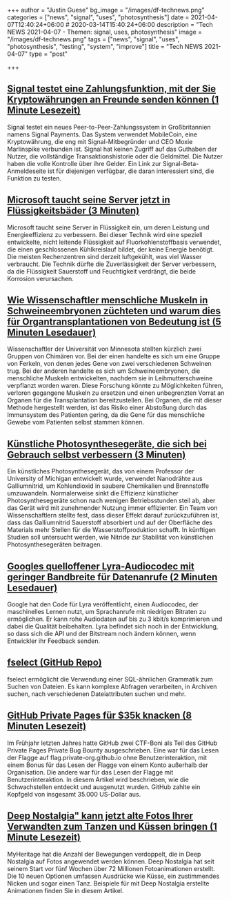 +++
author = "Justin Guese"
bg_image = "/images/df-technews.png"
categories = ["news", "signal", "uses", "photosynthesis"]
date = 2021-04-07T12:40:24+06:00 # 2020-03-14T15:40:24+06:00
description = "Tech NEWS 2021-04-07 - Themen: signal, uses, photosynthesis"
image = "/images/df-technews.png"
tags = ["news", "signal", "uses", "photosynthesis", "testing", "system", "improve"]
title = "Tech NEWS 2021-04-07"
type = "post"

+++

## [Signal testet eine Zahlungsfunktion, mit der Sie Kryptowährungen an Freunde senden können (1 Minute Lesezeit)](https://www.theverge.com/2021/4/6/22370213/signal-payments-cryptocurrency-crypto-mobilecoin-wallet-mob-beta-feature)

 Signal testet ein neues Peer-to-Peer-Zahlungssystem in Großbritannien namens Signal Payments. Das System verwendet MobileCoin, eine Kryptowährung, die eng mit Signal-Mitbegründer und CEO Moxie Marlinspike verbunden ist. Signal hat keinen Zugriff auf das Guthaben der Nutzer, die vollständige Transaktionshistorie oder die Geldmittel. Die Nutzer haben die volle Kontrolle über ihre Gelder. Ein Link zur Signal-Beta-Anmeldeseite ist für diejenigen verfügbar, die daran interessiert sind, die Funktion zu testen.

## [Microsoft taucht seine Server jetzt in Flüssigkeitsbäder (3 Minuten)](https://www.theverge.com/2021/4/6/22369609/microsoft-server-cooling-liquid-immersion-cloud-racks-data-centers)

 Microsoft taucht seine Server in Flüssigkeit ein, um deren Leistung und Energieeffizienz zu verbessern. Bei dieser Technik wird eine speziell entwickelte, nicht leitende Flüssigkeit auf Fluorkohlenstoffbasis verwendet, die einen geschlossenen Kühlkreislauf bildet, der keine Energie benötigt. Die meisten Rechenzentren sind derzeit luftgekühlt, was viel Wasser verbraucht. Die Technik dürfte die Zuverlässigkeit der Server verbessern, da die Flüssigkeit Sauerstoff und Feuchtigkeit verdrängt, die beide Korrosion verursachen.

## [Wie Wissenschaftler menschliche Muskeln in Schweineembryonen züchteten und warum dies für Organtransplantationen von Bedeutung ist (5 Minuten Lesedauer)](https://singularityhub.com/2021/04/06/how-scientists-grew-human-muscles-in-pig-embryos-and-why-it-matters-for-organ-transplants/)

 Wissenschaftler der Universität von Minnesota stellten kürzlich zwei Gruppen von Chimären vor. Bei der einen handelte es sich um eine Gruppe von Ferkeln, von denen jedes Gene von zwei verschiedenen Schweinen trug. Bei der anderen handelte es sich um Schweineembryonen, die menschliche Muskeln entwickelten, nachdem sie in Leihmutterschweine verpflanzt worden waren. Diese Forschung könnte zu Möglichkeiten führen, verloren gegangene Muskeln zu ersetzen und einen unbegrenzten Vorrat an Organen für die Transplantation bereitzustellen. Bei Organen, die mit dieser Methode hergestellt werden, ist das Risiko einer Abstoßung durch das Immunsystem des Patienten gering, da die Gene für das menschliche Gewebe vom Patienten selbst stammen können.

## [Künstliche Photosynthesegeräte, die sich bei Gebrauch selbst verbessern (3 Minuten)](https://news.umich.edu/artificial-photosynthesis-devices-that-improve-themselves-with-use/)

 Ein künstliches Photosynthesegerät, das von einem Professor der University of Michigan entwickelt wurde, verwendet Nanodrähte aus Galliumnitrid, um Kohlendioxid in saubere Chemikalien und Brennstoffe umzuwandeln. Normalerweise sinkt die Effizienz künstlicher Photosynthesegeräte schon nach wenigen Betriebsstunden steil ab, aber das Gerät wird mit zunehmender Nutzung immer effizienter. Ein Team von Wissenschaftlern stellte fest, dass dieser Effekt darauf zurückzuführen ist, dass das Galliumnitrid Sauerstoff absorbiert und auf der Oberfläche des Materials mehr Stellen für die Wasserstoffproduktion schafft. In künftigen Studien soll untersucht werden, wie Nitride zur Stabilität von künstlichen Photosynthesegeräten beitragen.

## [Googles quelloffener Lyra-Audiocodec mit geringer Bandbreite für Datenanrufe (2 Minuten Lesedauer)](https://tech.hindustantimes.com/mobile/news/googles-open-sources-low-bandwidth-lyra-audio-codec-for-data-calls-71617733101171.html)

 Google hat den Code für Lyra veröffentlicht, einen Audiocodec, der maschinelles Lernen nutzt, um Sprachanrufe mit niedrigen Bitraten zu ermöglichen. Er kann rohe Audiodaten auf bis zu 3 kbit/s komprimieren und dabei die Qualität beibehalten. Lyra befindet sich noch in der Entwicklung, so dass sich die API und der Bitstream noch ändern können, wenn Entwickler ihr Feedback senden.

## [fselect (GitHub Repo)](https://github.com/jhspetersson/fselect)

 fselect ermöglicht die Verwendung einer SQL-ähnlichen Grammatik zum Suchen von Dateien. Es kann komplexe Abfragen verarbeiten, in Archiven suchen, nach verschiedenen Dateiattributen suchen und mehr.

## [GitHub Private Pages für $35k knacken (8 Minuten Lesezeit)](https://robertchen.cc/blog/2021/04/03/github-pages-xss)

 Im Frühjahr letzten Jahres hatte GitHub zwei CTF-Boni als Teil des GitHub Private Pages Private Bug Bounty ausgeschrieben. Eine war für das Lesen der Flagge auf flag.private-org.github.io ohne Benutzerinteraktion, mit einem Bonus für das Lesen der Flagge von einem Konto außerhalb der Organisation. Die andere war für das Lesen der Flagge mit Benutzerinteraktion. In diesem Artikel wird beschrieben, wie die Schwachstellen entdeckt und ausgenutzt wurden. GitHub zahlte ein Kopfgeld von insgesamt 35.000 US-Dollar aus.

## [Deep Nostalgia" kann jetzt alte Fotos Ihrer Verwandten zum Tanzen und Küssen bringen (1 Minute Lesezeit)](https://gizmodo.com/deep-nostalgia-can-now-make-old-photos-of-your-relati-1846620089)

 MyHeritage hat die Anzahl der Bewegungen verdoppelt, die in Deep Nostalgia auf Fotos angewendet werden können. Deep Nostalgia hat seit seinem Start vor fünf Wochen über 72 Millionen Fotoanimationen erstellt. Die 10 neuen Optionen umfassen Ausdrücke wie Küsse, ein zustimmendes Nicken und sogar einen Tanz. Beispiele für mit Deep Nostalgia erstellte Animationen finden Sie in diesem Artikel.

